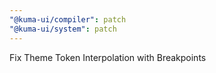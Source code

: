 ```yaml
---
"@kuma-ui/compiler": patch
"@kuma-ui/system": patch
---
```


Fix Theme Token Interpolation with Breakpoints
